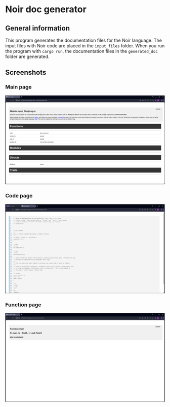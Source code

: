 # Noir doc generator

## General information

This program generates the documentation files for the Noir language. The input files with Noir code are placed in the `input_files` folder. When you run the program with `cargo run`, the documentation files in the `generated_doc` folder are generated. 

## Screenshots

### Main page

![mainpage](Screenshots/Main_page.png)

### Code page

![codepage](Screenshots/Code_page.png)

### Function page

![functionpage](Screenshots/Function_page.png)